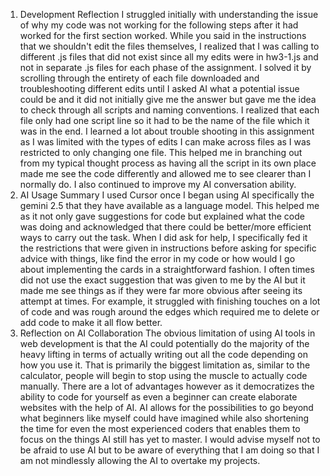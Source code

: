 1. Development Reflection
I struggled initially with understanding the issue of why my code was not working for the following steps after it had worked for the first section worked. While you said in the instructions that we shouldn't edit the files themselves, I realized that I was calling to different .js files that did not exist since all my edits were in hw3-1.js and not in separate .js files for each phase of the assignment. I solved it by scrolling through the entirety of each file downloaded and troubleshooting different edits until I asked AI what a potential issue could be and it did not initially give me the answer but gave me the idea to check through all scripts and naming conventions. I realized that each file only had one script line so it had to be the name of the file which it was in the end.
I learned a lot about trouble shooting in this assignment as I was limited with the types of edits I can make across files as I was restricted to only changing one file. This helped me in branching out from my typical thought process as having all the script in its own place made me see the code differently and allowed me to see clearer than I normally do. I also continued to improve my AI conversation ability.
1. AI Usage Summary
I used Cursor once I began using AI specifically the gemini 2.5 that they have available as a language model. This helped me as it not only gave suggestions for code but explained what the code was doing and acknowledged that there could be better/more efficient ways to carry out the task. When I did ask for help, I specifically fed it the restrictions that were given in instructions before asking for specific advice with things, like find the error in my code or how would I go about implementing the cards in a straightforward fashion. I often times did not use the exact suggestion that was given to me by the AI but it made me see things as if they were far more obvious after seeing its attempt at times. For example, it struggled with finishing touches on a lot of code and was rough around the edges which required me to delete or add code to make it all flow better. 
1. Reflection on AI Collaboration
The obvious limitation of using AI tools in web development is that the AI could potentially do the majority of the heavy lifting in terms of actually writing out all the code depending on how you use it. That is primarily the biggest limitation as, similar to the calculator, people will begin to stop using the muscle to actually code manually. There are a lot of advantages however as it democratizes the ability to code for yourself as even a beginner can create elaborate websites with the help of AI. AI allows for the possibilities to go beyond what beginners like myself could have imagined while also shortening the time for even the most experienced coders that enables them to focus on the things AI still has yet to master. I would advise myself not to be afraid to use AI but to be aware of everything that I am doing so that I am not mindlessly allowing the AI to overtake my projects.